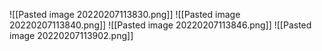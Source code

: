 ![[Pasted image 20220207113830.png]]
![[Pasted image 20220207113840.png]]
![[Pasted image 20220207113846.png]]
![[Pasted image 20220207113902.png]]